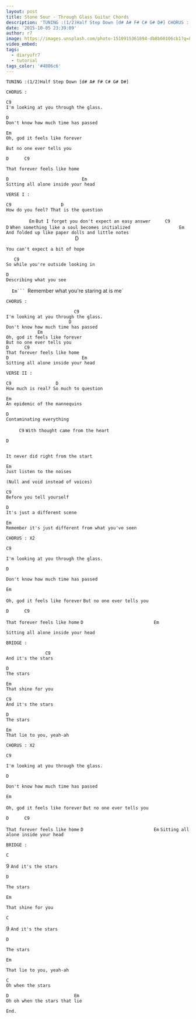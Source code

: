```yaml
---
layout: post
title: Stone Sour - Through Glass Guitar Chords
description: 'TUNING :(1/2)Half Step Down [d# A# F# C# G# D#] CHORUS : &nbsp;&nbsp;&nbsp;&nbsp;&nbsp;&nbsp; &nbsp;&nbsp;&nbsp;&nbsp;&nbsp;&nbsp;&nbsp;&nbsp;&nbsp;...'
date: '2015-10-05 23:39:09'
author: r7
image: https://images.unsplash.com/photo-1510915361894-db8b60106cb1?q=80&w=2940&auto=format&fit=crop&ixlib=rb-4.1.0&ixid=M3wxMjA3fDB8MHxwaG90by1wYWdlfHx8fGVufDB8fHx8fA%3D%3D
video_embed:
tags:
  - diaryofr7
  - tutorial
tags_color: '#4806c6'
---
```

```
TUNING :(1/2)Half Step Down [d# A# F# C# G# D#]
```

```
CHORUS :
```

```
C9
I'm looking at you through the glass.
```

```
D
Don't know how much time has passed
```

```
Em
Oh, god it feels like forever
```

```
But no one ever tells you
```

```
D      C9
```

`That forever feels like home`
```
D                            Em
Sitting all alone inside your head
```

`VERSE I :`

```
C9                   D
How do you feel? That is the question
```

                `Em`
`But I forget you don't expect an easy answer`
         `C9                             D`
`When something like a soul becomes initialized`
                                 `Em`
`And folded up like paper dolls and little notes`
                                                D

```
You can't expect a bit of hope

   C9         
So while you're outside looking in
```

```
D
Describing what you see
```

    `Em```
`Remember what you're staring at is me`

```
CHORUS :

                          C9
I'm looking at you through the glass.
                        D
Don't know how much time has passed
            Em
Oh, god it feels like forever
But no one ever tells you
D      C9        
That forever feels like home
D                            Em
Sitting all alone inside your head
```

`VERSE II :`

```
C9                 D
How much is real? So much to question
```

```
Em
An epidemic of the mannequins
```

```
D
Contaminating everything
```

         `C9`
`With thought came from the heart`

```
D
```

```

```

`It never did right from the start`

```
Em    
Just listen to the noises
```

`(Null and void instead of voices)`

```
C9     
Before you tell yourself
```

```
D
It's just a different scene
```

```
Em
Remember it's just different from what you've seen
```

```
CHORUS : X2
```

```
C9
```

`I'm looking at you through the glass.`

```
D
```

`Don't know how much time has passed`

```
Em
```

`Oh, god it feels like forever`
`But no one ever tells you`

```
D      C9
```

`That forever feels like home`
`D                           Em`

```
Sitting all alone inside your head
```

```
BRIDGE :

               C9
And it's the stars
```

```
D
The stars
```

```
Em
That shine for you
```

```
C9
And it's the stars
```

```
D
The stars
```

```
Em
That lie to you, yeah-ah
```

```
CHORUS : X2
```

```
C9
```

`I'm looking at you through the glass.`

```
D
```

`Don't know how much time has passed`

```
Em
```

`Oh, god it feels like forever`
`But no one ever tells you`

```
D      C9
```

`That forever feels like home`
`D                           Em`
`Sitting all alone inside your head`

`BRIDGE :`

```
C
```
9
`And it's the stars`

```
D
```

`The stars`

```
Em
```

`That shine for you`

```
C
```
9
`And it's the stars`

```
D
```

`The stars`

```
Em
```

`That lie to you, yeah-ah`

```
C     
Oh when the stars
```

```
D                         Em
Oh oh when the stars that lie

End.
```
